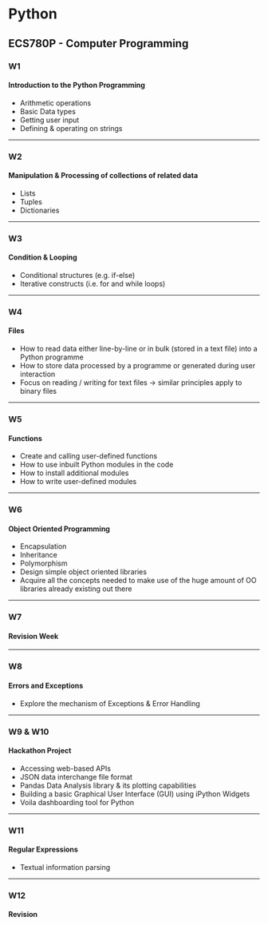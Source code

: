 # Python  
## ECS780P - Computer Programming  
### W1    
#### Introduction to the Python Programming  
- Arithmetic operations
- Basic Data types
- Getting user input
- Defining & operating on strings

***

### W2     
#### Manipulation & Processing of collections of related data
- Lists
- Tuples
- Dictionaries

***

### W3     
#### Condition & Looping
- Conditional structures (e.g. if-else)
- Iterative constructs (i.e. for and while loops)

***

### W4
#### Files
- How to read data either line-by-line or in bulk (stored in a text file) into a Python programme
- How to store data processed by a programme or generated during user interaction
- Focus on reading / writing for text files → similar principles apply to binary files

***

### W5
#### Functions
- Create and calling user-defined functions
- How to use inbuilt Python modules in the code
- How to install additional modules
- How to write user-defined modules

***

### W6
#### Object Oriented Programming
- Encapsulation
- Inheritance
- Polymorphism
- Design simple object oriented libraries
- Acquire all the concepts needed to make use of the huge amount of OO libraries already existing out there

***

### W7
#### Revision Week

***

### W8
#### Errors and Exceptions
- Explore the mechanism of Exceptions & Error Handling

***

### W9 & W10
#### Hackathon Project
- Accessing web-based APIs
- JSON data interchange file format
- Pandas Data Analysis library & its plotting capabilities
- Building a basic Graphical User Interface (GUI) using iPython Widgets
- Voila dashboarding tool for Python

***

### W11
#### Regular Expressions
- Textual information parsing

***
### W12
#### Revision







